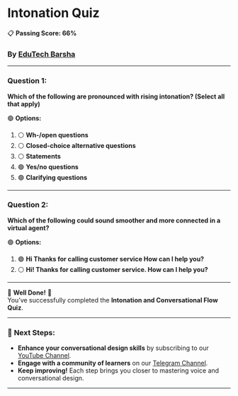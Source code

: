 # **Intonation Quiz**  
📋 **Passing Score: 66%**  
### **By [EduTech Barsha](https://www.youtube.com/@edutechbarsha)**  
---

### **Question 1:**  
**Which of the following are pronounced with rising intonation? (Select all that apply)**  

🟢 **Options:**  
1. ⚪ **Wh-/open questions**  
2. ⚪ **Closed-choice alternative questions**  
3. ⚪ **Statements**  
4. 🟢 **Yes/no questions**  
5. 🟢 **Clarifying questions**  

---

### **Question 2:**  
**Which of the following could sound smoother and more connected in a virtual agent?**  

🟢 **Options:**  
1. 🟢 **Hi Thanks for calling customer service How can I help you?**  
2. ⚪ **Hi! Thanks for calling customer service. How can I help you?**  

---

🎉 **Well Done!** 🎉  
You’ve successfully completed the **Intonation and Conversational Flow Quiz**.  

---

### 🚀 **Next Steps**:  
- **Enhance your conversational design skills** by subscribing to our [YouTube Channel](https://www.youtube.com/@edutechbarsha).  
- **Engage with a community of learners** on our [Telegram Channel](https://t.me/edutechbarsha).  
- **Keep improving!** Each step brings you closer to mastering voice and conversational design.  

---
